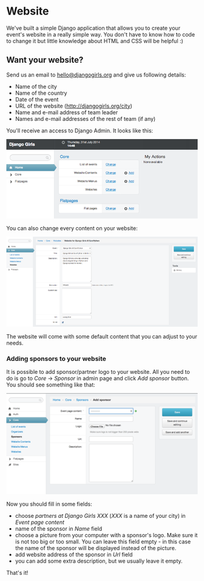 # Website

We've built a simple Django application that allows you to create your event's website in a really simple way. You don't have to know how to code to change it but little knowledge about HTML and CSS will be helpful :)

## Want your website?

Send us an email to [hello@djangogirls.org](mailto:hello@djangogirls.org) and give us following details:

- Name of the city
- Name of the country
- Date of the event
- URL of the website (http://djangogirls.org/city)
- Name and e-mail address of team leader
- Names and e-mail addresses of the rest of team (if any)

You'll receive an access to Django Admin. It looks like this:

![](images/1.png)

You can also change every content on your website:

![](images/2.png)

The website will come with some default content that you can adjust to your needs.

### Adding sponsors to your website

It is possible to add sponsor/partner logo to your website. All you need to do is go to _Core_ -> _Sponsor_ in admin page and click _Add sponsor_ button. You should see something like that:

![](images/3.png)

Now you should fill in some fields:

* choose _partners at Django Girls XXX_ (_XXX_ is a name of your city) in _Event page content_
* name of the sponsor in _Name_ field
* choose a picture from your computer with a sponsor's logo. Make sure it is not too big or too small. You can leave this field empty - in this case the name of the sponsor will be displayed instead of the picture.
* add website address of the sponsor in _Url_ field
* you can add some extra description, but we usually leave it empty.

That's it!

